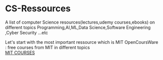 # CS-Ressources
A list of computer Science resources(lectures,udemy courses,ebooks) on different topics Programming,AI,ML,Data Science,Software Engineering ,Cyber Security ...etc

Let's start with the most important ressource which is MIT OpenCoursWare : free courses from MIT in different topics<br>
[MIT COURSES](https://ocw.mit.edu/)
